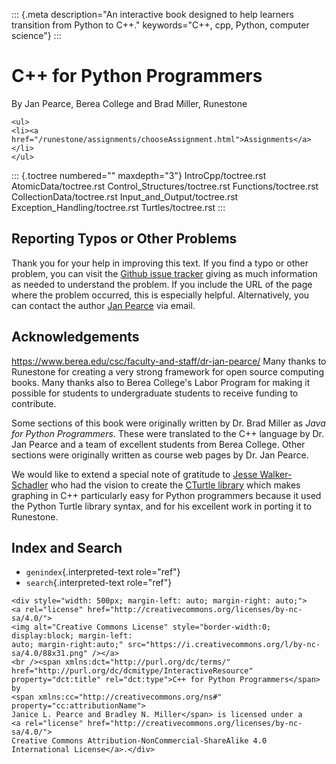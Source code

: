 ::: {.meta description="An interactive book designed to help learners transition from Python to C++." keywords="C++, cpp, Python, computer science"}
:::

# C++ for Python Programmers

By Jan Pearce, Berea College and Brad Miller, Runestone

```{=html}
<ul>
<li><a href="/runestone/assignments/chooseAssignment.html">Assignments</a></li>
</ul>
```
::: {.toctree numbered="" maxdepth="3"}
IntroCpp/toctree.rst AtomicData/toctree.rst
Control_Structures/toctree.rst Functions/toctree.rst
CollectionData/toctree.rst Input_and_Output/toctree.rst
Exception_Handling/toctree.rst Turtles/toctree.rst
:::

## Reporting Typos or Other Problems

Thank you for your help in improving this text. If you find a typo or
other problem, you can visit the [Github issue
tracker](https://github.com/pearcej/cpp4python/issues) giving as much
information as needed to understand the problem. If you include the URL
of the page where the problem occurred, this is especially helpful.
Alternatively, you can contact the author [Jan
Pearce](https://www.berea.edu/csc/faculty-and-staff/dr-jan-pearce/) via
email.

## Acknowledgements

<https://www.berea.edu/csc/faculty-and-staff/dr-jan-pearce/> Many thanks
to Runestone for creating a very strong framework for open source
computing books. Many thanks also to Berea College\'s Labor Program for
making it possible for students to undergraduate students to receive
funding to contribute.

Some sections of this book were originally written by Dr. Brad Miller as
*Java for Python Programmers*. These were translated to the C++ language
by Dr. Jan Pearce and a team of excellent students from Berea College.
Other sections were originally written as course web pages by Dr. Jan
Pearce.

We would like to extend a special note of gratitude to [Jesse
Walker-Schadler](https://www.linkedin.com/in/jesse-walker-schadler-a4898916b)
who had the vision to create the [CTurtle
library](https://github.com/walkerje/C-Turtle) which makes graphing in
C++ particularly easy for Python programmers because it used the Python
Turtle library syntax, and for his excellent work in porting it to
Runestone.

## Index and Search

-   `genindex`{.interpreted-text role="ref"}
-   `search`{.interpreted-text role="ref"}

```{=html}
<div style="width: 500px; margin-left: auto; margin-right: auto;">
<a rel="license" href="http://creativecommons.org/licenses/by-nc-sa/4.0/">
<img alt="Creative Commons License" style="border-width:0; display:block; margin-left:
auto; margin-right:auto;" src="https://i.creativecommons.org/l/by-nc-sa/4.0/88x31.png" /></a>
<br /><span xmlns:dct="http://purl.org/dc/terms/" href="http://purl.org/dc/dcmitype/InteractiveResource"
property="dct:title" rel="dct:type">C++ for Python Programmers</span> by
<span xmlns:cc="http://creativecommons.org/ns#" property="cc:attributionName">
Janice L. Pearce and Bradley N. Miller</span> is licensed under a
<a rel="license" href="http://creativecommons.org/licenses/by-nc-sa/4.0/">
Creative Commons Attribution-NonCommercial-ShareAlike 4.0 International License</a>.</div>
```
